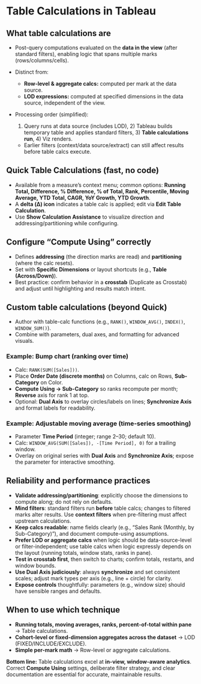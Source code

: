 # Table Calculations in Tableau

## What table calculations are

* Post-query computations evaluated on the **data in the view** (after standard filters), enabling logic that spans multiple marks (rows/columns/cells).
* Distinct from:

  * **Row-level & aggregate calcs:** computed per mark at the data source.
  * **LOD expressions:** computed at specified dimensions in the data source, independent of the view.
* Processing order (simplified):

  1. Query runs at data source (includes LOD), 2) Tableau builds temporary table and applies standard filters, 3) **Table calculations run**, 4) Viz renders.

  * Earlier filters (context/data source/extract) can still affect results before table calcs execute.

## Quick Table Calculations (fast, no code)

* Available from a measure’s context menu; common options: **Running Total, Difference, % Difference, % of Total, Rank, Percentile, Moving Average, YTD Total, CAGR, YoY Growth, YTD Growth**.
* A **delta (Δ) icon** indicates a table calc is applied; edit via **Edit Table Calculation**.
* Use **Show Calculation Assistance** to visualize direction and addressing/partitioning while configuring.

## Configure “Compute Using” correctly

* Defines **addressing** (the direction marks are read) and **partitioning** (where the calc resets).
* Set with **Specific Dimensions** or layout shortcuts (e.g., **Table (Across/Down)**).
* Best practice: confirm behavior in a **crosstab** (Duplicate as Crosstab) and adjust until highlighting and results match intent.

## Custom table calculations (beyond Quick)

* Author with table-calc functions (e.g., `RANK()`, `WINDOW_AVG()`, `INDEX()`, `WINDOW_SUM()`).
* Combine with parameters, dual axes, and formatting for advanced visuals.

### Example: Bump chart (ranking over time)

* Calc: `RANK(SUM([Sales]))`.
* Place **Order Date (discrete months)** on Columns, calc on Rows, **Sub-Category** on Color.
* **Compute Using → Sub-Category** so ranks recompute per month; **Reverse** axis for rank 1 at top.
* Optional: **Dual Axis** to overlay circles/labels on lines; **Synchronize Axis** and format labels for readability.

### Example: Adjustable moving average (time-series smoothing)

* Parameter **Time Period** (integer; range 2–30; default 10).
* Calc: `WINDOW_AVG(SUM([Sales]), -[Time Period], 0)` for a trailing window.
* Overlay on original series with **Dual Axis** and **Synchronize Axis**; expose the parameter for interactive smoothing.

## Reliability and performance practices

* **Validate addressing/partitioning**: explicitly choose the dimensions to compute along; do not rely on defaults.
* **Mind filters**: standard filters run **before** table calcs; changes to filtered marks alter results. Use **context filters** when pre-filtering must affect upstream calculations.
* **Keep calcs readable**: name fields clearly (e.g., “Sales Rank (Monthly, by Sub-Category)”), and document compute-using assumptions.
* **Prefer LOD or aggregate calcs** when logic should be data-source-level or filter-independent; use table calcs when logic expressly depends on the layout (running totals, window stats, ranks in pane).
* **Test in crosstab first**, then switch to charts; confirm totals, restarts, and window bounds.
* **Use Dual Axis judiciously**: always **synchronize** and set consistent scales; adjust mark types per axis (e.g., line + circle) for clarity.
* **Expose controls** thoughtfully: parameters (e.g., window size) should have sensible ranges and defaults.

## When to use which technique

* **Running totals, moving averages, ranks, percent-of-total within pane** → Table calculations.
* **Cohort-level or fixed-dimension aggregates across the dataset** → LOD (FIXED/INCLUDE/EXCLUDE).
* **Simple per-mark math** → Row-level or aggregate calculations.

**Bottom line:** Table calculations excel at **in-view, window-aware analytics**. Correct **Compute Using** settings, deliberate filter strategy, and clear documentation are essential for accurate, maintainable results.
